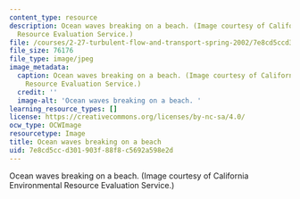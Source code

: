```yaml
---
content_type: resource
description: Ocean waves breaking on a beach. (Image courtesy of California Environmental
  Resource Evaluation Service.)
file: /courses/2-27-turbulent-flow-and-transport-spring-2002/7e8cd5ccd301903f88f8c5692a598e2d_2-27s02.jpg
file_size: 76176
file_type: image/jpeg
image_metadata:
  caption: Ocean waves breaking on a beach. (Image courtesy of California Environmental
    Resource Evaluation Service.)
  credit: ''
  image-alt: 'Ocean waves breaking on a beach. '
learning_resource_types: []
license: https://creativecommons.org/licenses/by-nc-sa/4.0/
ocw_type: OCWImage
resourcetype: Image
title: Ocean waves breaking on a beach
uid: 7e8cd5cc-d301-903f-88f8-c5692a598e2d
---
```

Ocean waves breaking on a beach. (Image courtesy of California Environmental Resource Evaluation Service.)